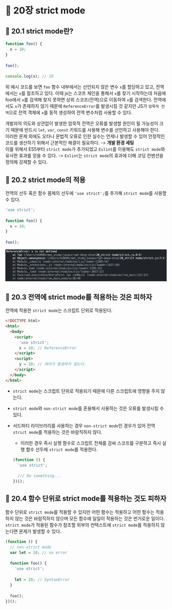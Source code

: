 # 📕 20장 strict mode

## 📝 20.1 strict mode란?

```js
function foo() {
  x = 10;
}

foo();

console.log(x); // 10
```

위 예시 코드를 보면 `foo` 함수 내부에서는 선언되지 않은 변수 `x`를 할당하고 있고, 전역에서는 `x`를 참조하고 있다. 이때 js는 스코프 체인을 통해서 `x`를 찾기 시작하는데 처음에 foo에서 `x`를 검색해 찾지 못하면 상위 스코프(전역)으로 이동하여 `x`를 검색한다. 전역에서도 `x`가 존재하지 않기 때문에 `ReferenceError`를 발생시킬 것 같지만 JS가 `암묵적 전역`으로 전역 객체에 `x`를 동적 생성하여 전역 변수처럼 사용할 수 있다.

개발자의 의도와 상관없이 발생한 암묵적 전역은 오류를 발생할 원인이 될 가능성이 크기 때문에 반드시 `let`, `var`, `const` 키워드를 사용해 변수를 선언하고 사용해야 한다.  
이러한 문제 외에도 오타나 문법적 오류로 인한 실수는 언제나 발생할 수 있어 안정적인 코드를 생산하기 위해서 근본적인 해결이 필요하다. -> **개발 환경 세팅**  
이를 위해서 ES5부터 `strict mode`가 추가되었고 `Eslint`를 이용해도 `strict mode`와 유사한 효과를 얻을 수 있다. -> `Eslint`는 `strict mode`의 효과에 더해 코딩 컨벤션을 정의해 강제할 수 있다.

## 📝 20.2 strict mode의 적용

전역의 선두 혹은 함수 몸체의 선두에 `'use strict';`를 추가해 `strict mode`를 사용할 수 있다.

```js
'use strict';

function foo() {
  x = 10;
}

foo();
```

![alt text](public/image1.png)

## 📝 20.3 전역에 strict mode를 적용하는 것은 피하자

전역에 적용한 `strict mode`는 스크립트 단위로 적용된다.

```html
<!DOCTYPE html>
<html>
  <body>
    <script>
      'use strict';
      x = 10; // ReferenceError
    </script>
    <script>
      y = 10; // 에러가 발생하지 않는다.
    </script>
  </body>
</html>
```

- `strict mode`는 스크립트 단위로 적용되기 때문에 다른 스크립트에 영향을 주지 않는다.
- `strict mode`와 `non-strict mode`를 혼용해서 사용하는 것은 오류를 발생시킬 수 있다.
- 서드파티 라이브러리를 사용하는 경우 `non-strict mode`인 경우가 있어 전역 `strict mode`를 적용하는 것은 바람직하지 않다.

  - 이러한 경우 즉시 실행 함수로 스크립트 전체를 감싸 스코프를 구분하고 즉시 실행 함수 선두에 `strict mode`를 적용한다.

  ```js
  (function () {
    'use strict';

    /// Do something...
  })();
  ```

## 📝 20.4 함수 단위로 strict mode를 적용하는 것도 피하자

함수 단위로 `strict mode`를 적용할 수 있지만 어떤 함수는 적용하고 어떤 함수는 적용하지 않는 것은 바람직하지 않으며 모든 함수에 일일이 적용하는 것은 번거로운 일이다.  
`strict mode`가 적용된 함수가 참조할 외부의 컨텍스트에 `strict mode`를 적용하지 않는다면 문제가 발생할 수 있다.

```js
(function () {
  // non-strict mode
  var let = 10; // no error

  function foo() {
    'use strict';

    let = 20; // SyntaxError
  }

  foo();
})();
```
